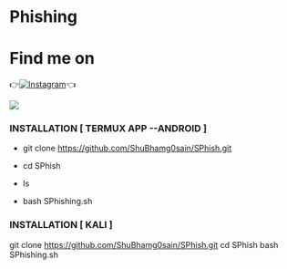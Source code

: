 # Phishing

# Find me on 
👉[![Instagram](https://img.shields.io/badge/INSTAGRAM-FOLLOW-red?style=for-the-badge&logo=instagram)](https://www.instagram.com/shubhamgosainn/)👈


![ ](https://raw.githubusercontent.com/ShuBhamg0sain/SPhish/master/Screenshot/Screenshot_20200926_234411.jpg)

### INSTALLATION [ TERMUX APP --ANDROID ]
* git clone https://github.com/ShuBhamg0sain/SPhish.git
* cd SPhish

* ls
* bash SPhishing.sh

### INSTALLATION [ KALI ]
 git clone https://github.com/ShuBhamg0sain/SPhish.git
 cd SPhish
 bash SPhishing.sh
